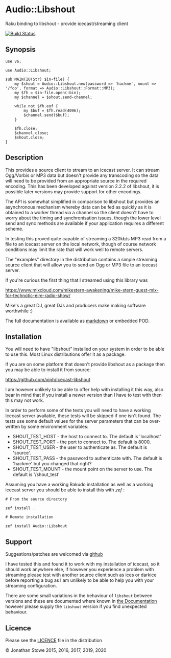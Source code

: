 # Audio::Libshout

Raku binding to libshout - provide icecast/streaming client

[![Build Status](https://travis-ci.org/jonathanstowe/Audio-Libshout.svg?branch=master)](https://travis-ci.org/jonathanstowe/Audio-Libshout)

## Synopsis

```perl6
use v6;

use Audio::Libshout;

sub MAIN(IO(Str) $in-file) {
    my $shout = Audio::Libshout.new(password => 'hackme', mount => '/foo', format => Audio::Libshout::Format::MP3);
    my $fh = $in-file.open(:bin);
    my $channel = $shout.send-channel;

    while not $fh.eof {
        my $buf = $fh.read(4096);
        $channel.send($buf);
    }

    $fh.close;
    $channel.close;
    $shout.close;
}
```

## Description

This provides a source client to stream to an icecast server.  It can
stream Ogg/Vorbis or MP3 data but doesn't provide any transcoding so the
data will need to be provided from an appropriate source in the required
encoding. This has been developed against version 2.2.2 of libshout,
it is possible later versions may provide support for other encodings.

The API is somewhat simplified in comparison to libshout but provides
an asynchronous mechanism whereby data can be fed as quickly as it is
obtained to a worker thread via a channel so the client doesn't have
to worry about the timing and synchronisation issues, though the lower
level send and sync methods are available if your application requires
a different scheme.

In testing this proved quite capable of streaming a 320kb/s MP3 read from
a file to an icecast server on the local network, though of course network
conditions may limit the rate that will work well to remote servers.

The "examples" directory in the distribution contains a simple streaming
source client that will allow you to send an Ogg or MP3 file to an
icecast server.

If you're curious the first thing that I streamed using this library was

https://www.mixcloud.com/mikestern-awakening/mike-stern-guest-mix-for-technotic-eire-radio-show/

Mike's a great DJ, great DJs and producers make making software
worthwhile :)

The full documentation is available as [markdown](Documentation.md) or embedded POD.

## Installation

You will need to have "libshout"  installed on your system in order to
be able to use this. Most Linux distributions offer it as a package.


If you are on some platform that doesn't provide libshout as a package
then you may be able to install it from source:

https://github.com/xiph/Icecast-libshout

I am however unlikely to be able to offer help with installing it this way, also bear in mind that
if you install a newer version than I have to test with then this may not work.

In order to perform some of the tests you will need to have a working Icecast server available,
these tests will be skipped if one isn't found.  The tests use some default values for the server
parameters that can be over-written by some environment variables:

   * SHOUT_TEST_HOST - the host to connect to. The default is 'localhost'
   * SHOUT_TEST_PORT - the port to connect to. The default is 8000.
   * SHOUT_TEST_USER - the user to authenticate as. The default is 'source'.
   * SHOUT_TEST_PASS - the password to authenticate with.  The default is 'hackme' but you changed that right?
   * SHOUT_TEST_MOUNT - the mount point on the server to use.  The default is '/shout_test'

Assuming you have a working Rakudo installation as well as a working icecast server you should be able to install this with *zef* :

    # From the source directory
   
    zef install .

    # Remote installation

    zef install Audio::Libshout

## Support

Suggestions/patches are welcomed via [github](https://github.com/jonathanstowe/Audio-Libshout)

I have tested this and found it to work with my installation of icecast,
so it should work anywhere else, if however you experience a problem
with streaming please test with another source client such as ices or
darkice before reporting a bug as I am unlikely to be able to help you
with your streaming configuration.

There are some small variations in the behaviour of  `libshout` between
versions and these are documented where known in [the Documentation](Documentation.md) however please supply the `libshout` version if you find unexpected behaviour.

## Licence

Please see the [LICENCE](LICENCE) file in the distribution

© Jonathan Stowe 2015, 2016, 2017, 2019, 2020
